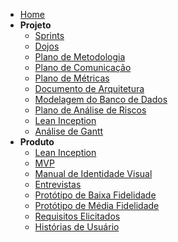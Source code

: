 - [Home](/)
- **Projeto**
  * [Sprints](Index/sprintsIndex.md)
  * [Dojos](Index/dojosIndex.md)
  * [Plano de Metodologia](Project/planoMetodologia.md)
  * [Plano de Comunicação](Project/planoComunicacao.md)
  * [Plano de Métricas](Project/planoMetricas.md)
  * [Documento de Arquitetura](Project/docArquitetura.md)
  * [Modelagem do Banco de Dados](Project/modelagemBancoDeDados.md)
  * [Plano de Análise de Riscos](Project/analiseRiscos.md)
  * [Lean Inception](LeanInception/intro.md)
  * [Análise de Gantt](Project/analiseGantt.md)
- **Produto**
  * [Lean Inception](LeanInception/intro.md)
  * [MVP](Produto/mvp.md)
  * [Manual de Identidade Visual](Produto/manual-id.md)
  * [Entrevistas](Produto/entrevistas.md)
  * [Protótipo de Baixa Fidelidade](Produto/prototipo-baixa.md)
  * [Protótipo de Média Fidelidade](Produto/prototipo-media.md)
  * [Requisitos Elicitados](Produto/requisitos.md)
  * [Histórias de Usuário](Produto/historiasUsuario.md)
